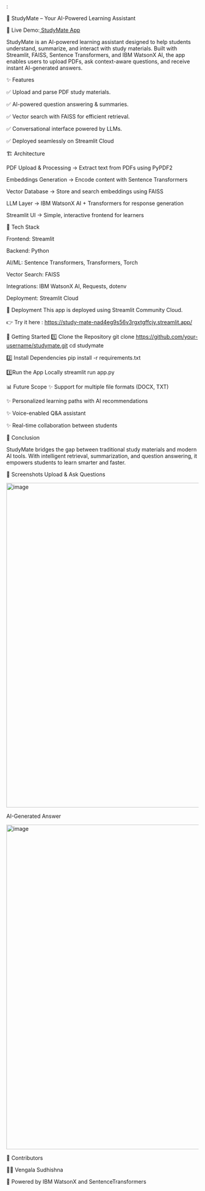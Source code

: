 :

📘 StudyMate – Your AI-Powered Learning Assistant

🔗 Live Demo:[ StudyMate App  ](https://study-mate-nad4eg9s56v3rgxtgffcjy.streamlit.app/)

StudyMate is an AI-powered learning assistant designed to help students understand, summarize, and interact with study materials.
Built with Streamlit, FAISS, Sentence Transformers, and IBM WatsonX AI, the app enables users to upload PDFs, ask context-aware questions, and receive instant AI-generated answers.

✨ Features

✅ Upload and parse PDF study materials.

✅ AI-powered question answering & summaries.

✅ Vector search with FAISS for efficient retrieval.

✅ Conversational interface powered by LLMs.

✅ Deployed seamlessly on Streamlit Cloud

🏗️ Architecture

PDF Upload & Processing → Extract text from PDFs using PyPDF2

Embeddings Generation → Encode content with Sentence Transformers

Vector Database → Store and search embeddings using FAISS

LLM Layer → IBM WatsonX AI + Transformers for response generation

Streamlit UI → Simple, interactive frontend for learners 

📂 Tech Stack

Frontend: Streamlit

Backend: Python

AI/ML: Sentence Transformers, Transformers, Torch

Vector Search: FAISS

Integrations: IBM WatsonX AI, Requests, dotenv

Deployment: Streamlit Cloud

🚀 Deployment
This app is deployed using Streamlit Community Cloud.

👉 Try it here : https://study-mate-nad4eg9s56v3rgxtgffcjy.streamlit.app/  

🚀 Getting Started
1️⃣ Clone the Repository
git clone https://github.com/your-username/studymate.git
cd studymate

2️⃣ Install Dependencies
pip install -r requirements.txt  

3️⃣Run the App Locally
streamlit run app.py

📊 Future Scope
✨ Support for multiple file formats (DOCX, TXT)

✨ Personalized learning paths with AI recommendations

✨ Voice-enabled Q&A assistant

✨ Real-time collaboration between students 


🎯 Conclusion

StudyMate bridges the gap between traditional study materials and modern AI tools.
With intelligent retrieval, summarization, and question answering, it empowers students to learn smarter and faster. 

📸 Screenshots
Upload & Ask Questions

<img width="1841" height="849" alt="image" src="https://github.com/user-attachments/assets/a402ccb3-541a-4497-856b-d8324c1d523f" />  

AI-Generated Answer

<img width="1841" height="849" alt="image" src="https://github.com/user-attachments/assets/a38760b0-15c8-4d65-a080-4bcff771a873" /> 


🤝 Contributors

👩‍💻 Vengala Sudhishna 

🤖 Powered by IBM WatsonX and SentenceTransformers 




